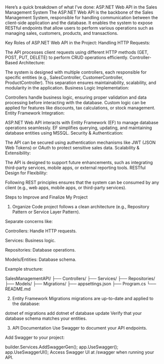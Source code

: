 Here’s a quick breakdown of what I’ve done:
ASP.NET Web API in the Sales Management System
The ASP.NET Web API is the backbone of the Sales Management System, responsible for handling communication between the client-side application and the database. It enables the system to expose RESTful endpoints that allow users to perform various operations such as managing sales, customers, products, and transactions.

Key Roles of ASP.NET Web API in the Project:
Handling HTTP Requests:

The API processes client requests using different HTTP methods (GET, POST, PUT, DELETE) to perform CRUD operations efficiently.
Controller-Based Architecture:

The system is designed with multiple controllers, each responsible for specific entities (e.g., SalesController, CustomerController, ProductController).
This separation ensures maintainability, scalability, and modularity in the application.
Business Logic Implementation:

Controllers handle business logic, ensuring proper validation and data processing before interacting with the database.
Custom logic can be applied for features like discounts, tax calculations, or stock management.
Entity Framework Integration:

ASP.NET Web API interacts with Entity Framework (EF) to manage database operations seamlessly.
EF simplifies querying, updating, and maintaining database entities using MSSQL.
Security & Authentication:

The API can be secured using authentication mechanisms like JWT (JSON Web Tokens) or OAuth to protect sensitive sales data.
Scalability & Extensibility:

The API is designed to support future enhancements, such as integrating third-party services, mobile apps, or external reporting tools.
RESTful Design for Flexibility:

Following REST principles ensures that the system can be consumed by any client (e.g., web apps, mobile apps, or third-party services).




Steps to Improve and Finalize My Project
1. Organize Code
project follows a clean architecture (e.g., Repository Pattern or Service Layer Pattern).

Separate concerns like:

Controllers: Handle HTTP requests.

Services: Business logic.

Repositories: Database operations.

Models/Entities: Database schema.

Example structure:

SalesManagementAPI/
├── Controllers/
├── Services/
├── Repositories/
├── Models/
├── Migrations/
├── appsettings.json
├── Program.cs
└── README.md

2. Entity Framework Migrations
migrations are up-to-date and applied to the database:


dotnet ef migrations add <MigrationName>
dotnet ef database update
Verify that your database schema matches your entities.

3. API Documentation
Use Swagger to document your API endpoints.

Add Swagger to your project:

builder.Services.AddSwaggerGen();
app.UseSwagger();
app.UseSwaggerUI();
Access Swagger UI at /swagger when running your API.
